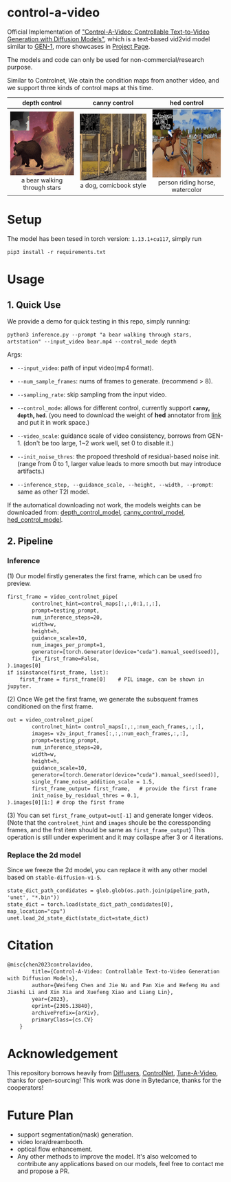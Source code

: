 # control-a-video
<!-- <img src="basketball.gif" width="256"> -->
Official Implementation of ["Control-A-Video: Controllable Text-to-Video Generation with Diffusion Models"](https://arxiv.org/abs/2305.13840), which is a text-based vid2vid model similar to [GEN-1](https://research.runwayml.com/gen1), more showcases in [Project Page](https://controlavideo.github.io).

The models and code can only be used for non-commercial/research purpose.

Similar to Controlnet, We otain the condition maps from another video, and we support three kinds of control maps at this time. 

|depth control| canny control | hed control | 
|:-:|:-:|:-:|
|<img src="videos/depth_a_bear_walking_through_stars.gif" width="200"><br> a bear walking through stars |<img src="videos/canny_a_dog_comicbook.gif" width="200"><br> a dog, comicbook style |<img src="videos/hed_a_person_riding_a_horse_jumping_over_an_obstacle_watercolor_style.gif" width="200"><br> person riding horse, watercolor|


# Setup

The model has been tesed in torch version: `1.13.1+cu117`, simply run
```
pip3 install -r requirements.txt
```

# Usage

## 1. Quick Use
We provide a demo for quick testing in this repo, simply running:

```
python3 inference.py --prompt "a bear walking through stars, artstation" --input_video bear.mp4 --control_mode depth 
```

Args:
- `--input_video`: path of input video(mp4 format).
- `--num_sample_frames`: nums of frames to generate. (recommend > 8).
- `--sampling_rate`: skip sampling from the input video.

- `--control_mode`: allows for different control, currently support **`canny`, `depth`, `hed`**. (you need to download the weight of **hed** annotator from [link](https://huggingface.co/wf-genius/controlavideo-hed/resolve/main/hed-network.pth) and put it in work space.)
- `--video_scale`: guidance scale of video consistency, borrows from GEN-1. (don't be too large, 1~2 work well, set 0 to disable it.)
- `--init_noise_thres`: the propoed threshold of residual-based noise init. (range from 0 to 1, larger value leads to more smooth but may introduce artifacts.)

- `--inference_step, --guidance_scale, --height, --width, --prompt`: same as other T2I model.

If the automatical downloading not work, the models weights can be downloaded from: [depth_control_model](https://huggingface.co/wf-genius/controlavideo-depth), [canny_control_model](https://huggingface.co/wf-genius/controlavideo-canny), [hed_control_model](https://huggingface.co/wf-genius/controlavideo-hed).

## 2. Pipeline
### Inference
(1) Our model firstly generates the first frame, which can be used fro preview. 
```
first_frame = video_controlnet_pipe(
        controlnet_hint=control_maps[:,:,0:1,:,:],
        prompt=testing_prompt,
        num_inference_steps=20,
        width=w,
        height=h,
        guidance_scale=10,
        num_images_per_prompt=1,
        generator=[torch.Generator(device="cuda").manual_seed(seed)],
        fix_first_frame=False,
).images[0]
if isinstance(first_frame, list):
    first_frame = first_frame[0]    # PIL image, can be shown in jupyter.
```

(2) Once We get the first frame, we generate the subsquent frames conditioned on the first frame.
```
out = video_controlnet_pipe(
        controlnet_hint= control_maps[:,:,:num_each_frames,:,:],
        images= v2v_input_frames[:,:,:num_each_frames,:,:],
        prompt=testing_prompt,
        num_inference_steps=20,
        width=w,
        height=h,
        guidance_scale=10,
        generator=[torch.Generator(device="cuda").manual_seed(seed)],
        single_frame_noise_addition_scale = 1.5,        
        first_frame_output= first_frame,   # provide the first frame
        init_noise_by_residual_thres = 0.1,
).images[0][1:] # drop the first frame
```

(3) You can set `first_frame_output=out[-1]` and generate longer videos. (Note that the `controlnet_hint` and `images` shoule be the coressponding frames, and the frst item should be same as `first_frame_output`) This operation is still under experiment and it may collaspe after 3 or 4 iterations. 


### Replace the 2d model
Since we freeze the 2d model, you can replace it with any other model based on `stable-diffusion-v1-5`.

```
state_dict_path_condidates = glob.glob(os.path.join(pipeline_path, 'unet', "*.bin"))
state_dict = torch.load(state_dict_path_condidates[0], map_location="cpu")
unet.load_2d_state_dict(state_dict=state_dict)
```

# Citation
```
@misc{chen2023controlavideo,
        title={Control-A-Video: Controllable Text-to-Video Generation with Diffusion Models}, 
        author={Weifeng Chen and Jie Wu and Pan Xie and Hefeng Wu and Jiashi Li and Xin Xia and Xuefeng Xiao and Liang Lin},
        year={2023},
        eprint={2305.13840},
        archivePrefix={arXiv},
        primaryClass={cs.CV}
    }
```

# Acknowledgement
This repository borrows heavily from [Diffusers](https://github.com/huggingface/diffusers), [ControlNet](https://github.com/lllyasviel/ControlNet), [Tune-A-Video](https://github.com/showlab/Tune-A-Video), thanks for open-sourcing! This work was done in Bytedance, thanks for the cooperators! 


# Future Plan
- support segmentation(mask) generation.
- video lora/dreambooth.
- optical flow enhancement.
- Any other methods to improve the model. It's also welcomed to contribute any applications based on our models, feel free to contact me and propose a PR.